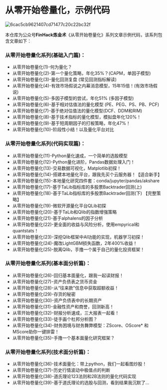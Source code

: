 # 从零开始卷量化，示例代码
![6cac5cb9621407cd71477c20c22bc32f](https://user-images.githubusercontent.com/6196607/164248869-a99ff698-ace3-496a-af44-361507646324.jpeg)


本仓库为公众号**FinHack炼金术**《从零开始卷量化》系列文章示例代码，该系列包含文章如下：
### 从零开始卷量化系列(基础入门篇)：
* 从零开始卷量化(1)-何为量化？
* 从零开始卷量化(2)-第一个量化策略，年化35%？(CAPM，单因子模型)
* 从零开始卷量化(3)-量化回测复盘 (常见回测指标解读)
* 从零开始卷量化(4)-有效市场假说之内幕消息模型，15年15倍！(有效市场假说)
* 从零开始卷量化(5)-多因子模型的尝试，年化51% (多因子模型)
* 从零开始卷量化(6)-基于相对估值法的量化模型 (PE、PEG、PS、PB、PCF)
* 从零开始卷量化(7)-基于绝对估值法的量化模型(DCF、DDM和RIM)
* 从零开始卷量化(8)-基于技术指标的量化模型，模拟盘年化120%！
* 从零开始卷量化(9)-基于短周期因子的打板策略，年化47%！
* 从零开始卷量化(10)-阶段性小结！以及量化平台对比


### 从零开始卷量化系列(代码实现篇)：
* 从零开始卷量化(11)-Python量化速成，一个简单的选股模型
* 从零开始卷量化(12)-Python量化进阶，Pandas数据处理入门！
* 从零开始卷量化(13)-交易数据可视化，Matplotlib初探！
* 从零开始卷量化(14)-搭建本地量化平台，跟我先买个云服务器！【适合新手】
* 从零开始卷量化(15)-本地量化研究四件套：conda/jupyter/pandas/akshare
* 从零开始卷量化(17)-基于TaLib指标库的多股票Backtrader回测(上)
* 从零开始卷量化(18)-基于TaLib指标库的多股票Backtrader回测(下) 【完整策略】
* 从零开始卷量化(19)-微软开源量化平台QLib初探
* 从零开始卷量化(20)-基于TaLib和Qlib的指数增强策略
* 从零开始卷量化(21)-基于alphalens的因子分析
* 从零开始卷量化(22)-更全面的收益与风险分析，使用empyrical和quantstats！
* 从零开始卷量化(23)-深挖Qlib框架中AI功能的实现，机器学习初探！
* 从零开始卷量化(24)-魔改LightGBM损失函数，2年400%收益！
* 从零开始卷量化(25)-脱离Qlib，手撸一个属于自己的量化投资框架！

### 从零开始卷量化系列(基本面分析篇)：
* 从零开始卷量化(26)-回归基本面量化，跟我一起读财报！
* 从零开始卷量化(27)-资产负债表之货币资金
* 从零开始卷量化(28)-从“往来款”信息中获取超额收益！
* 从零开始卷量化(29)-存货的秘密
* 从零开始卷量化(30)-资产负债表中的长期资产
* 从零开始卷量化(31)-金融性资产和商誉，回测新高！
* 从零开始卷量化(32)-财报分析速成，三大报表一起看！
* 从零开始卷量化(33)-徒手画个杜邦分析图？
* 从零开始卷量化(34)-财务困境与财务舞弊模型：ZScore、OScore* 和MScore助你一键排雷！
* 从零开始卷量化(35)-手撸一个基本面量化研究框架？

### 从零开始卷量化系列(技术面分析篇)：
* 从零开始卷量化(36)-技术面量化：带上python，我们一起看图炒股！
* 从零开始卷量化(37)-历史行情波动中极值点的判断
* 从零开始卷量化(38)-道氏理论123法则和2B法则的量化代码实现
* 从零开始卷量化(39)-基于道氏理论的选股与回测，看到结果我沉默了…
